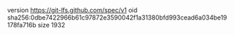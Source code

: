 version https://git-lfs.github.com/spec/v1
oid sha256:0dbe7422966b61c97872e3590042f1a31380bfd993cead6a034be19178fa716b
size 1932
